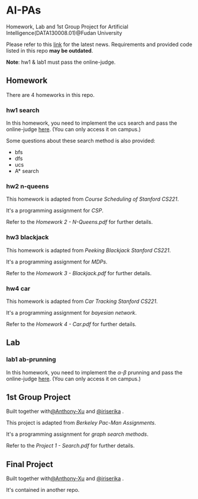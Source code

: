# AI-PAs
Homework, Lab and 1st Group Project for Artificial Intelligence(DATA130008.01)@Fudan University

Please refer to this [link](http://www.sdspeople.fudan.edu.cn/zywei/DATA130008/) for the latest news. Requirements and provided code listed in this repo **may be outdated**.

**Note**: hw1 & lab1 must pass the online-judge.

## Homework

There are 4 homeworks in this repo.

### hw1 search

In this homework, you need to implement the ucs search and pass the online-judge [here](http://10.88.12.45/JudgeOnline/). (You can only access it on campus.)

Some questions about these search method is also provided:

- bfs
- dfs
- ucs
- A* search

### hw2 n-queens

This homework is adapted from *Course Scheduling of Stanford CS221*.

It's a programming assignment for *CSP*.

Refer to the *Homework 2 - N-Queens.pdf* for further details.

### hw3 blackjack

This homework is adapted from *Peeking Blackjack Stanford CS221*.

It's a programming assignment for *MDPs*.

Refer to the *Homework 3 - Blackjack.pdf* for further details.

### hw4 car

This homework is adapted from *Car Tracking Stanford CS221*.

It's a programming assignment for *bayesian network*.

Refer to the *Homework 4 - Car.pdf* for further details.

## Lab

### lab1 ab-prunning

In this homework, you need to implement the $\alpha$-$\beta$ prunning and pass the online-judge [here](http://10.88.12.45/JudgeOnline/). (You can only access it on campus.)

## 1st Group Project

Built together with[@Anthony-Xu](https://github.com/Anthony-Xu) and [@iriserika](https://github.com/iriserika) .

This project is adapted from *Berkeley Pac-Man Assignments*.

It's a programming assignment for *graph search methods*.

Refer to the *Project 1 - Search.pdf* for further details.

## Final Project

Built together with[@Anthony-Xu](https://github.com/Anthony-Xu) and [@iriserika](https://github.com/iriserika) .

It's contained in another repo.

